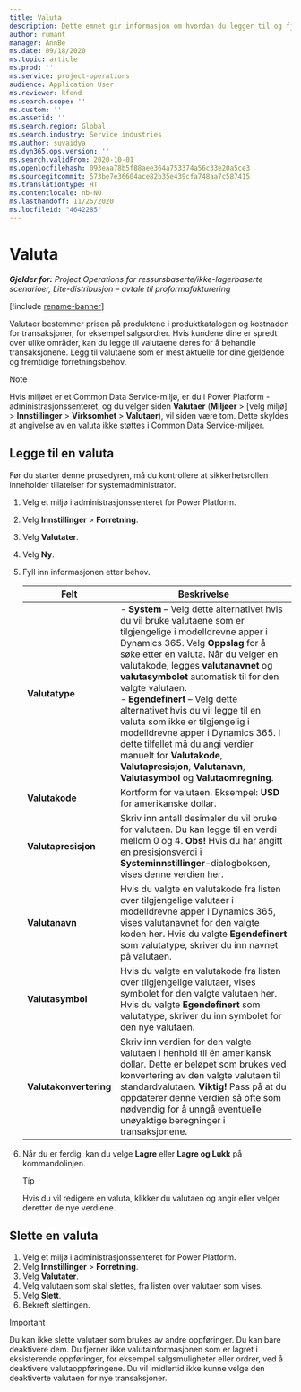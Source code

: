 ```yaml
---
title: Valuta
description: Dette emnet gir informasjon om hvordan du legger til og fjerner valutatyper i Project Operations.
author: rumant
manager: AnnBe
ms.date: 09/18/2020
ms.topic: article
ms.prod: ''
ms.service: project-operations
audience: Application User
ms.reviewer: kfend
ms.search.scope: ''
ms.custom: ''
ms.assetid: ''
ms.search.region: Global
ms.search.industry: Service industries
ms.author: suvaidya
ms.dyn365.ops.version: ''
ms.search.validFrom: 2020-10-01
ms.openlocfilehash: 093eaa78b5f88aee364a753374a56c33e20a5ce3
ms.sourcegitcommit: 573be7e36604ace82b35e439cfa748aa7c587415
ms.translationtype: HT
ms.contentlocale: nb-NO
ms.lasthandoff: 11/25/2020
ms.locfileid: "4642285"
---
```

# <a name="currency"></a>Valuta

_**Gjelder for:** Project Operations for ressursbaserte/ikke-lagerbaserte scenarioer, Lite-distribusjon – avtale til proformafakturering_

[!include [rename-banner](~/includes/cc-data-platform-banner.md)]

Valutaer bestemmer prisen på produktene i produktkatalogen og kostnaden for transaksjoner, for eksempel salgsordrer. Hvis kundene dine er spredt over ulike områder, kan du legge til valutaene deres for å behandle transaksjonene. Legg til valutaene som er mest aktuelle for dine gjeldende og fremtidige forretningsbehov.  

> [!NOTE]
> Hvis miljøet er et Common Data Service-miljø, er du i Power Platform -administrasjonssenteret, og du velger siden **Valutaer** (**Miljøer** > [velg miljø] > **Innstillinger** > **Virksomhet** > **Valutaer**), vil siden være tom. Dette skyldes at angivelse av en valuta ikke støttes i Common Data Service-miljøer.

## <a name="add-a-currency"></a>Legge til en valuta  
Før du starter denne prosedyren, må du kontrollere at sikkerhetsrollen inneholder tillatelser for systemadministrator. 

1. Velg et miljø i administrasjonssenteret for Power Platform. 
2. Velg **Innstillinger** > **Forretning**.
3. Velg **Valutater**.  
4. Velg **Ny**.  
5. Fyll inn informasjonen etter behov.  


   |          Felt          |                                                                                                                                                                                                                                                                                                                                                                            Beskrivelse                                                                                                                                                                                                                                                                                                                                                                            |
   |-------------------------|-------------------------------------------------------------------------------------------------------------------------------------------------------------------------------------------------------------------------------------------------------------------------------------------------------------------------------------------------------------------------------------------------------------------------------------------------------------------------------------------------------------------------------------------------------------------------------------------------------------------------------------------------------------------------------------------------------------------------------------------------------------------|
   |    **Valutatype**    | - **System** – Velg dette alternativet hvis du vil bruke valutaene som er tilgjengelige i modelldrevne apper i Dynamics 365. Velg **Oppslag** for å søke etter en valuta. Når du velger en valutakode, legges **valutanavnet** og **valutasymbolet** automatisk til for den valgte valutaen.<br />- **Egendefinert** – Velg dette alternativet hvis du vil legge til en valuta som ikke er tilgjengelig i modelldrevne apper i Dynamics 365. I dette tilfellet må du angi verdier manuelt for **Valutakode**, **Valutapresisjon**, **Valutanavn**, **Valutasymbol** og **Valutaomregning**. |
   |    **Valutakode**    |                                                                                                                                                                                                                                                                                                                                            Kortform for valutaen. Eksempel: **USD** for amerikanske dollar.                                                                                                                                                                                                                                                                                                                                            |
   | **Valutapresisjon**  |                                                                                                                                                                                  Skriv inn antall desimaler du vil bruke for valutaen.  Du kan legge til en verdi mellom 0 og 4. **Obs!**  Hvis du har angitt en presisjonsverdi i **Systeminnstillinger**-dialogboksen, vises denne verdien her.                                                                                                                                                                                  |
   |    **Valutanavn**    |                                                                                                                                                                                                                                         Hvis du valgte en valutakode fra listen over tilgjengelige valutaer i modelldrevne apper i Dynamics 365, vises valutanavnet for den valgte koden her. Hvis du valgte **Egendefinert** som valutatype, skriver du inn navnet på valutaen.                                                                                                                                                                                                                                          |
   |   **Valutasymbol**   |                                                                                                                                                                                                                                                                      Hvis du valgte en valutakode fra listen over tilgjengelige valutaer, vises symbolet for den valgte valutaen her. Hvis du valgte **Egendefinert** som valutatype, skriver du inn symbolet for den nye valutaen.                                                                                                                                                                                                                                                                       |
   | **Valutakonvertering** |                                                                                                                                                                                                                                     Skriv inn verdien for den valgte valutaen i henhold til én amerikansk dollar. Dette er beløpet som brukes ved konvertering av den valgte valutaen til standardvalutaen. **Viktig!**  Pass på at du oppdaterer denne verdien så ofte som nødvendig for å unngå eventuelle unøyaktige beregninger i transaksjonene.                                                                                                                                                                                                                                      |


6. Når du er ferdig, kan du velge **Lagre** eller **Lagre og Lukk** på kommandolinjen.  

   > [!TIP]
   >  Hvis du vil redigere en valuta, klikker du valutaen og angir eller velger deretter de nye verdiene.  

## <a name="delete-a-currency"></a>Slette en valuta  

1. Velg et miljø i administrasjonssenteret for Power Platform. 
2. Velg **Innstillinger** > **Forretning**.
3. Velg **Valutater**.  
4. Velg valutaen som skal slettes, fra listen over valutaer som vises.  
5. Velg **Slett**.  
6. Bekreft slettingen.  

> [!IMPORTANT]
>  Du kan ikke slette valutaer som brukes av andre oppføringer. Du kan bare deaktivere dem. Du fjerner ikke valutainformasjonen som er lagret i eksisterende oppføringer, for eksempel salgsmuligheter eller ordrer, ved å deaktivere valutaoppføringene. Du vil imidlertid ikke kunne velge den deaktiverte valutaen for nye transaksjoner.  
